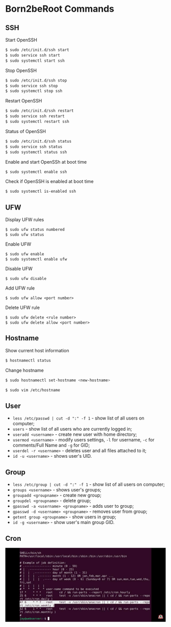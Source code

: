 # Born2beRoot Commands

## SSH

Start OpenSSH

```sh
$ sudo /etc/init.d/ssh start
$ sudo service ssh start
$ sudo systemctl start ssh
```

Stop OpenSSH

```sh
$ sudo /etc/init.d/ssh stop
$ sudo service ssh stop
$ sudo systemctl stop ssh
```

Restart OpenSSH

```sh
$ sudo /etc/init.d/ssh restart
$ sudo service ssh restart
$ sudo systemctl restart ssh
```

Status of OpenSSH

```sh
$ sudo /etc/init.d/ssh status
$ sudo service ssh status
$ sudo systemctl status ssh
```

Enable and start OpenSSh at boot time

```sh
$ sudo systemctl enable ssh
```

Check if OpenSSH is enabled at boot time

```sh
$ sudo systemctl is-enabled ssh
```

## UFW

Display UFW rules

```
$ sudo ufw status numbered
$ sudo ufw status
```

Enable UFW

```
$ sudo ufw enable
$ sudo systemctl enable ufw
```

Disable UFW

```
$ sudo ufw disable
```

Add UFW rule

```
$ sudo ufw allow <port number>
```

Delete UFW rule

```
$ sudo ufw delete <rule number>
$ sudo ufw delete allow <port number>
```

## Hostname

Show current host information

```sh
$ hostnamectl status
```

Change hostname

```sh
$ sudo hostnamectl set-hostname <new-hostname>
```

```sh
$ sudo vim /etc/hostname
```

## User

- `less /etc/passwd | cut -d ":" -f 1` - show list of all users on computer;
- `users` - show list of all users who are currently logged in;
- `useradd <username>` - create new user with home directory;
- `usermod <username>` - modify users settings, `-l` for username, `-c` for comments/Full Name and `-g` for GID;
- `userdel -r <username>` - deletes user and all files attached to it;
- `id -u <username>` - shows user's UID.

## Group

- `less /etc/group | cut -d ":" -f 1` - show list of all users on computer;
- `groups <username>` - shows user's groups;
- `groupadd <groupname>` - create new group;
- `groupdel <groupname>` - delete group;
- `gpasswd -a <username> <groupname>` - adds user to group;
- `gpasswd -d <username> <groupname>` - removes user from group;
- `getent group <groupname>` - show users in group;
- `id -g <username>` - show user's main group GID.

## Cron

![cron](../images/cron.jpeg)